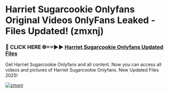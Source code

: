 # Harriet Sugarcookie Onlyfans Original Videos 0nlyFans Leaked - Files Updated! (zmxnj)

<h3>🔴 CLICK HERE 🌐==►► <a href="https://hetstrat.blog/NMqPAm" rel="nofollow">Harriet Sugarcookie Onlyfans Updated Files</a></h3>

Get Harriet Sugarcookie Onlyfans and all content. Now you can access all videos and pictures of Harriet Sugarcookie Onlyfans. New Updated Files 2025!

[![zmxnj](https://i.imgur.com/K7sEzmb.gif)](https://hetstrat.blog/NMqPAm)
